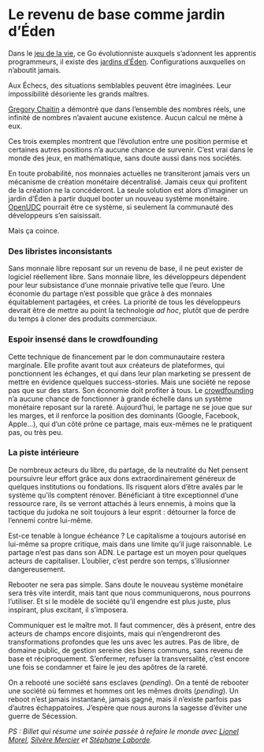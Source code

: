# Le revenu de base comme jardin d’Éden

Dans le [jeu de la vie](http://fr.wikipedia.org/wiki/Jeu_de_la_vie), ce Go évolutionniste auxquels s’adonnent les apprentis programmeurs, il existe des [jardins d’Éden](http://en.wikipedia.org/wiki/Garden_of_Eden_(cellular_automaton)). Configurations auxquelles on n’aboutit jamais.

Aux Échecs, des situations semblables peuvent être imaginées. Leur impossibilité désoriente les grands maîtres.

[Gregory Chaitin](http://fr.wikipedia.org/wiki/Gregory_Chaitin) a démontré que dans l’ensemble des nombres réels, une infinité de nombres n’avaient aucune existence. Aucun calcul ne mène à eux.

Ces trois exemples montrent que l’évolution entre une position permise et certaines autres positions n’a aucune chance de survenir. C’est vrai dans le monde des jeux, en mathématique, sans doute aussi dans nos sociétés.

En toute probabilité, nos monnaies actuelles ne transiteront jamais vers un mécanisme de création monétaire décentralisé. Jamais ceux qui profitent de la création ne la concéderont. La seule solution est alors d’imaginer un jardin d’Éden à partir duquel booter un nouveau système monétaire. [OpenUDC](http://www.openudc.org/) pourrait être ce système, si seulement la communauté des développeurs s’en saisissait.

Mais ça coince.

### Des libristes inconsistants

Sans monnaie libre reposant sur un revenu de base, il ne peut exister de logiciel réellement libre. Sans monnaie libre, les développeurs dépendent pour leur subsistance d’une monnaie privative telle que l’euro. Une économie du partage n’est possible que grâce à des monnaies équitablement partagées, et crées. La priorité de tous les développeurs devrait être de mettre au point la technologie *ad hoc*, plutôt que de perdre du temps à cloner des produits commerciaux.

### Espoir insensé dans le crowdfounding

Cette technique de financement par le don communautaire restera marginale. Elle profite avant tout aux créateurs de plateformes, qui ponctionnent les échanges, et qui dans leur plan marketing se pressent de mettre en évidence quelques success-stories. Mais une société ne repose pas que sur des stars. Son économie doit profiter à tous. Le [crowdfounding](http://fr.wikipedia.org/wiki/Finance_participative) n’a aucune chance de fonctionner à grande échelle dans un système monétaire reposant sur la rareté. Aujourd’hui, le partage ne se joue que sur les marges, et il renforce la position des dominants (Google, Facebook, Apple…), qui d’un côté prône ce partage, mais eux-mêmes ne le pratiquent pas, ou très peu.

### La piste intérieure

De nombreux acteurs du libre, du partage, de la neutralité du Net pensent poursuivre leur effort grâce aux dons extraordinairement généreux de quelques institutions ou fondations. Ils risquent alors d’être avalés par le système qu’ils comptent rénover. Bénéficiant à titre exceptionnel d’une ressource rare, ils se verront attachés à leurs ennemis, à moins que la tactique du judoka ne soit toujours à leur esprit : détourner la force de l’ennemi contre lui-même.

Est-ce tenable à longue échéance ? Le capitalisme a toujours autorisé en lui-même sa propre critique, mais dans une limite qu’il juge raisonnable. Le partage n’est pas dans son ADN. Le partage est un moyen pour quelques acteurs de capitaliser. L’oublier, c’est perdre son temps, s’illusionner dangereusement.

Rebooter ne sera pas simple. Sans doute le nouveau système monétaire sera très vite interdit, mais tant que nous communiquerons, nous pourrons l’utiliser. Et si le modèle de société qu’il engendre est plus juste, plus inspirant, plus excitant, il s’imposera.

Communiquer est le maître mot. Il faut commencer, dès à présent, entre des acteurs de champs encore disjoints, mais qui n’engendreront des transformations profondes que les uns avec les autres. Pas de libre, de domaine public, de gestion sereine des biens communs, sans revenu de base et réciproquement. S’enfermer, refuser la transversalité, c’est encore une fois se condamner et faire le jeu des apôtres de la rareté.

On a rebooté une société sans esclaves (*pending*). On a tenté de rebooter une société où femmes et hommes ont les mêmes droits (*pending*). Un reboot n’est jamais instantané, jamais gagné, mais il n’existe parfois pas d’autres échappatoires. J’espère que nous aurons la sagesse d’éviter une guerre de Sécession.

*PS : Billet qui résume une soirée passée à refaire le monde avec [Lionel Morel](http://scinfolex.wordpress.com/), [Silvère Mercier](http://www.bibliobsession.net/) et [Stéphane Laborde](http://www.creationmonetaire.info/).*